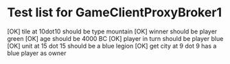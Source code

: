 Test list for GameClientProxyBroker1
===================
[OK] tile at 10dot10 should be type mountain
[OK] winner should be player green
[OK] age should be 4000 BC
[OK] player in turn should be player blue
[OK] unit at 15 dot 15 should be a blue legion 
[OK] get city at 9 dot 9 has a blue player as owner 
 
